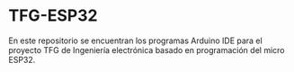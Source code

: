 # TFG-ESP32
En este repositorio se encuentran los programas Arduino IDE para el proyecto TFG de Ingeniería electrónica basado en programación del micro ESP32.